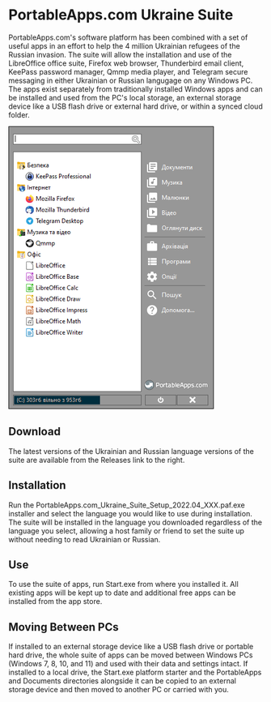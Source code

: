 # PortableApps.com Ukraine Suite
PortableApps.com's software platform has been combined with a set of useful apps in an effort to help the 4 million Ukrainian refugees of the Russian invasion. The suite will allow the installation and use of the LibreOffice office suite, Firefox web browser, Thunderbird email client, KeePass password manager, Qmmp media player, and Telegram secure  messaging in either Ukrainian or Russian langugage on any Windows PC. The apps exist separately from traditionally installed Windows apps and can be installed and used from the PC's local storage, an external storage device like a USB flash drive or external hard drive, or within a synced cloud folder.

![ScreenshotPortableAppsUkraineSuite](.github/ScreenshotPortableAppsUkraineSuite.png)

## Download
The latest versions of the Ukrainian and Russian language versions of the suite are available from the Releases link to the right.
## Installation
Run the PortableApps.com_Ukraine_Suite_Setup_2022.04_XXX.paf.exe installer and select the language you would like to use during installation. The suite will be installed in the language you downloaded regardless of the language you select, allowing a host family or friend to set the suite up without needing to read Ukrainian or Russian.
## Use
To use the suite of apps, run Start.exe from where you installed it. All existing apps will be kept up to date and additional free apps can be installed from the app store.
## Moving Between PCs
If installed to an external storage device like a USB flash drive or portable hard drive, the whole suite of apps can be moved between Windows PCs (Windows 7, 8, 10, and 11) and used with their data and settings intact. If installed to a local drive, the Start.exe platform starter and the PortableApps and Documents directories alongside it can be copied to an external storage device and then moved to another PC or carried with you.

